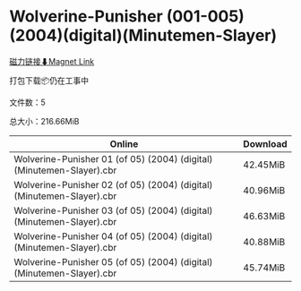 # Wolverine-Punisher (001-005)(2004)(digital)(Minutemen-Slayer)

[磁力链接⬇Magnet Link](magnet:?xt=urn:btih:f635c3713a5633986884ea59168f06883466858b&dn=Wolverine-Punisher%20%28001-005%29%282004%29%28digital%29%28Minutemen-Slayer%29)

打包下载📦仍在工事中

文件数：5

总大小：216.66MiB

Online | Download
--- | ---
Wolverine-Punisher 01 (of 05) (2004) (digital) (Minutemen-Slayer).cbr | 42.45MiB
Wolverine-Punisher 02 (of 05) (2004) (digital) (Minutemen-Slayer).cbr | 40.96MiB
Wolverine-Punisher 03 (of 05) (2004) (digital) (Minutemen-Slayer).cbr | 46.63MiB
Wolverine-Punisher 04 (of 05) (2004) (digital) (Minutemen-Slayer).cbr | 40.88MiB
Wolverine-Punisher 05 (of 05) (2004) (digital) (Minutemen-Slayer).cbr | 45.74MiB